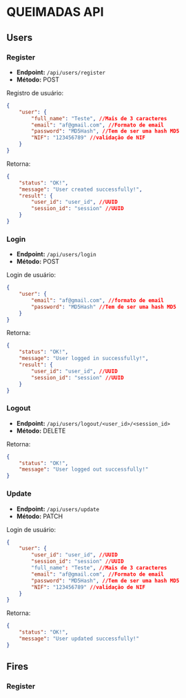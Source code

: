 # QUEIMADAS API

## Users 

### Register

- **Endpoint:** `/api/users/register`
- **Método:** POST

Registro de usuário:
```json
{
    "user": {
        "full_name": "Teste", //Mais de 3 caracteres
        "email": "af@gmail.com", //Formato de email
        "password": "MD5Hash", //Tem de ser uma hash MD5
        "NIF": "123456789" //validação de NIF
    }
}
```
Retorna:
```json
{
    "status": "OK!",
    "message": "User created successfully!",
    "result": {
        "user_id": "user_id", //UUID
        "session_id": "session" //UUID
    }
}
```

### Login

- **Endpoint:** `/api/users/login`
- **Método:** POST

Login de usuário:
```json
{
    "user": {
        "email": "af@gmail.com", //formato de email
        "password": "MD5Hash" //Tem de ser uma hash MD5
    }
}
```
Retorna:
```json
{
    "status": "OK!",
    "message": "User logged in successfully!",
    "result": {
        "user_id": "user_id", //UUID
        "session_id": "session" //UUID
    }
}
```

### Logout

- **Endpoint:** `/api/users/logout/<user_id>/<session_id>`
- **Método:** DELETE

Retorna:
```json
{
    "status": "OK!",
    "message": "User logged out successfully!"
}
```

### Update

- **Endpoint:** `/api/users/update`
- **Método:** PATCH

Login de usuário:
```json
{
    "user": {
        "user_id": "user_id", //UUID
        "session_id": "session" //UUID
        "full_name": "Teste", //Mais de 3 caracteres
        "email": "af@gmail.com", //Formato de email
        "password": "MD5Hash", //Tem de ser uma hash MD5
        "NIF": "123456789" //validação de NIF
    }
}
```
Retorna:
```json
{
    "status": "OK!",
    "message": "User updated successfully!"
}
```

## Fires

### Register



